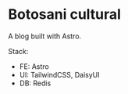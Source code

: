# Botosani cultural

A blog built with Astro.

Stack:
* FE: Astro
* UI: TailwindCSS, DaisyUI
* DB: Redis
